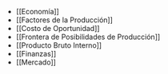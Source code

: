 - [[Economía]]
- [[Factores de la Producción]]
- [[Costo de Oportunidad]]
- [[Frontera de Posibilidades de Producción]]
- [[Producto Bruto Interno]]
- [[Finanzas]]
- [[Mercado]]
